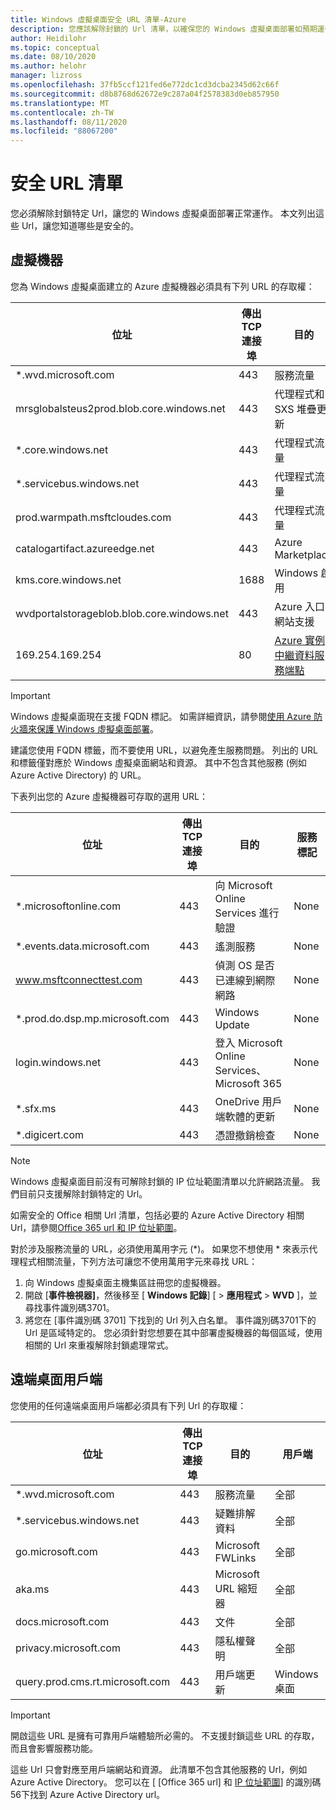 ```yaml
---
title: Windows 虛擬桌面安全 URL 清單-Azure
description: 您應該解除封鎖的 Url 清單，以確保您的 Windows 虛擬桌面部署如預期運作。
author: Heidilohr
ms.topic: conceptual
ms.date: 08/10/2020
ms.author: helohr
manager: lizross
ms.openlocfilehash: 37fb5ccf121fed6e772dc1cd3dcba2345d62c66f
ms.sourcegitcommit: d8b8768d62672e9c287a04f2578383d0eb857950
ms.translationtype: MT
ms.contentlocale: zh-TW
ms.lasthandoff: 08/11/2020
ms.locfileid: "88067200"
---
```

# <a name="safe-url-list"></a>安全 URL 清單

您必須解除封鎖特定 Url，讓您的 Windows 虛擬桌面部署正常運作。 本文列出這些 Url，讓您知道哪些是安全的。

## <a name="virtual-machines"></a>虛擬機器

您為 Windows 虛擬桌面建立的 Azure 虛擬機器必須具有下列 URL 的存取權：

|位址|傳出 TCP 連接埠|目的|服務標記|
|---|---|---|---|
|*.wvd.microsoft.com|443|服務流量|WindowsVirtualDesktop|
|mrsglobalsteus2prod.blob.core.windows.net|443|代理程式和 SXS 堆疊更新|AzureCloud|
|*.core.windows.net|443|代理程式流量|AzureCloud|
|*.servicebus.windows.net|443|代理程式流量|AzureCloud|
|prod.warmpath.msftcloudes.com|443|代理程式流量|AzureCloud|
|catalogartifact.azureedge.net|443|Azure Marketplace|AzureCloud|
|kms.core.windows.net|1688|Windows 啟用|Internet|
|wvdportalstorageblob.blob.core.windows.net|443|Azure 入口網站支援|AzureCloud|
| 169.254.169.254 | 80 | [Azure 實例中繼資料服務端點](../virtual-machines/windows/instance-metadata-service.md) | N/A |

>[!IMPORTANT]
>Windows 虛擬桌面現在支援 FQDN 標記。 如需詳細資訊，請參閱[使用 Azure 防火牆來保護 Windows 虛擬桌面部署](../firewall/protect-windows-virtual-desktop.md)。
>
>建議您使用 FQDN 標籤，而不要使用 URL，以避免產生服務問題。 列出的 URL 和標籤僅對應於 Windows 虛擬桌面網站和資源。 其中不包含其他服務 (例如 Azure Active Directory) 的 URL。

下表列出您的 Azure 虛擬機器可存取的選用 URL：

|位址|傳出 TCP 連接埠|目的|服務標記|
|---|---|---|---|
|*.microsoftonline.com|443|向 Microsoft Online Services 進行驗證|None|
|*.events.data.microsoft.com|443|遙測服務|None|
|www.msftconnecttest.com|443|偵測 OS 是否已連線到網際網路|None|
|*.prod.do.dsp.mp.microsoft.com|443|Windows Update|None|
|login.windows.net|443|登入 Microsoft Online Services、Microsoft 365|None|
|*.sfx.ms|443|OneDrive 用戶端軟體的更新|None|
|*.digicert.com|443|憑證撤銷檢查|None|

>[!NOTE]
>Windows 虛擬桌面目前沒有可解除封鎖的 IP 位址範圍清單以允許網路流量。 我們目前只支援解除封鎖特定的 Url。
>
>如需安全的 Office 相關 Url 清單，包括必要的 Azure Active Directory 相關 Url，請參閱[Office 365 url 和 IP 位址範圍](/office365/enterprise/urls-and-ip-address-ranges)。
>
>對於涉及服務流量的 URL，必須使用萬用字元 (*)。 如果您不想使用 * 來表示代理程式相關流量，下列方法可讓您不使用萬用字元來尋找 URL：
>
>1. 向 Windows 虛擬桌面主機集區註冊您的虛擬機器。
>2. 開啟 [**事件檢視器]**，然後移至 [ **Windows 記錄**] [  >  **應用程式**  >  **WVD** ]，並尋找事件識別碼3701。
>3. 將您在 [事件識別碼 3701] 下找到的 Url 列入白名單。 事件識別碼3701下的 Url 是區域特定的。 您必須針對您想要在其中部署虛擬機器的每個區域，使用相關的 Url 來重複解除封鎖處理常式。

## <a name="remote-desktop-clients"></a>遠端桌面用戶端

您使用的任何遠端桌面用戶端都必須具有下列 Url 的存取權：

|位址|傳出 TCP 連接埠|目的|用戶端|
|---|---|---|---|
|*.wvd.microsoft.com|443|服務流量|全部|
|*.servicebus.windows.net|443|疑難排解資料|全部|
|go.microsoft.com|443|Microsoft FWLinks|全部|
|aka.ms|443|Microsoft URL 縮短器|全部|
|docs.microsoft.com|443|文件|全部|
|privacy.microsoft.com|443|隱私權聲明|全部|
|query.prod.cms.rt.microsoft.com|443|用戶端更新|Windows 桌面|

>[!IMPORTANT]
>開啟這些 URL 是擁有可靠用戶端體驗所必需的。 不支援封鎖這些 URL 的存取，而且會影響服務功能。
>
>這些 Url 只會對應至用戶端網站和資源。 此清單不包含其他服務的 Url，例如 Azure Active Directory。 您可以在 [ [Office 365 url] 和 [IP 位址範圍](/office365/enterprise/urls-and-ip-address-ranges#microsoft-365-common-and-office-online)] 的識別碼56下找到 Azure Active Directory url。
